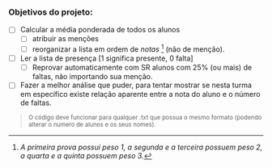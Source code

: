 ### Objetivos do projeto:

- [ ] Calcular a média ponderada de todos os alunos
  - [ ] atribuir as menções
  - [ ] reorganizar a lista em ordem de *notas* [^1] (não de menção).

- [ ] Ler a lista de presença [1 significa presente, 0 falta]
  - [ ] Reprovar automaticamente com SR alunos com 25% (ou mais) de faltas, não importando sua menção.

- [ ] Fazer a melhor análise que puder, para tentar mostrar se nesta turma em específico existe relação aparente entre a nota do aluno e o número de faltas.

> <sub> O código deve funcionar para qualquer .txt que possua o mesmo formato (podendo alterar o numero de alunos e os seus nomes). </sub>

[^1]: *A primeira prova possui peso 1, a segunda e a terceira possuem peso 2, a quarta e a quinta possuem peso 3.*
